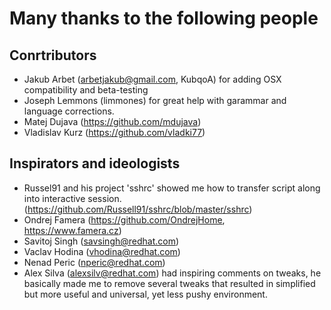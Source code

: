 
# Many thanks to the following people

## Conrtributors
- Jakub Arbet (arbetjakub@gmail.com, KubqoA) for adding OSX compatibility
  and beta-testing
- Joseph Lemmons (limmones) for great help with garammar and language corrections.
- Matej Dujava (https://github.com/mdujava)
- Vladislav Kurz (https://github.com/vladki77)

## Inspirators and ideologists
- Russel91 and his project 'sshrc' showed me how to
  transfer script along into interactive session.
  (https://github.com/Russell91/sshrc/blob/master/sshrc)
- Ondrej Famera (https://github.com/OndrejHome, https://www.famera.cz)
- Savitoj Singh (savsingh@redhat.com)
- Vaclav Hodina (vhodina@redhat.com)
- Nenad Peric (nperic@redhat.com)
- Alex Silva (alexsilv@redhat.com) had inspiring comments on tweaks,
  he basically made me to remove several tweaks that resulted in simplified
  but more useful and universal, yet less pushy environment.

